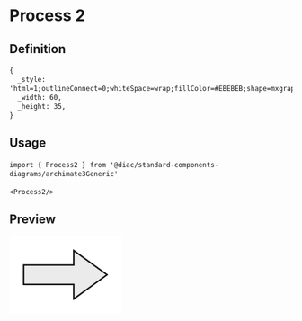 # Process 2

## Definition

```
{
  _style: 'html=1;outlineConnect=0;whiteSpace=wrap;fillColor=#EBEBEB;shape=mxgraph.archimate3.process;',
  _width: 60,
  _height: 35,
}
```

## Usage

```
import { Process2 } from '@diac/standard-components-diagrams/archimate3Generic'

<Process2/>
```

## Preview

<img src="./process-2.png" width="200"/>
